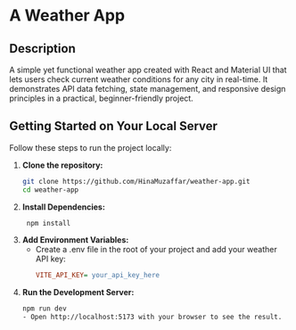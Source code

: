 # A Weather App

## Description
A simple yet functional weather app created with React and Material UI that lets users check current weather conditions for any city in real-time. It demonstrates API data fetching, state management, and responsive design principles in a practical, beginner-friendly project.

## Getting Started on Your Local Server

Follow these steps to run the project locally:

1. **Clone the repository:**
   ```bash
   git clone https://github.com/HinaMuzaffar/weather-app.git
   cd weather-app

2. **Install Dependencies:**
   ```bash
    npm install
3. **Add Environment Variables:**
   - Create a .env file in the root of your project and add your weather API key:
     ```ini
     VITE_API_KEY= your_api_key_here
4. **Run the Development Server:**
   ```bash
   npm run dev
   - Open http://localhost:5173 with your browser to see the result.
